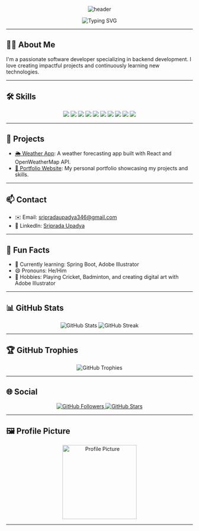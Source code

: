 <!-- Profile Header -->
<p align="center">
  <img src="https://capsule-render.vercel.app/api?type=waving&color=0:00BFFF,100:1E90FF&height=200&section=header&text=Hi%20there!%20I'm%20Sriprada%20Upadya%20👋&fontSize=30&fontAlignY=40&desc=Backend%20Developer%20|%20Digital%20Artist%20|%20Tech%20Enthusiast&descAlignY=60&descAlign=50" alt="header"/>
</p>

<!-- Typing SVG -->
<p align="center">
  <img src="https://readme-typing-svg.herokuapp.com?font=Fira+Code&size=24&pause=1000&color=1E90FF&center=true&vCenter=true&width=435&lines=Backend+Developer;Digital+Artist;Cricket+%26+Badminton+Enthusiast" alt="Typing SVG" />
</p>

---

## 🧑‍💻 About Me

I'm a passionate software developer specializing in backend development. I love creating impactful projects and continuously learning new technologies.

---

## 🛠️ Skills

<p align="center">
  <img src="https://img.shields.io/badge/Java-ED8B00?style=for-the-badge&logo=java&logoColor=white"/>
  <img src="https://img.shields.io/badge/JavaScript-F7DF1E?style=for-the-badge&logo=javascript&logoColor=black"/>
  <img src="https://img.shields.io/badge/Python-3776AB?style=for-the-badge&logo=python&logoColor=white"/>
  <img src="https://img.shields.io/badge/React-61DAFB?style=for-the-badge&logo=react&logoColor=black"/>
  <img src="https://img.shields.io/badge/Spring%20Boot-6DB33F?style=for-the-badge&logo=spring-boot&logoColor=white"/>
  <img src="https://img.shields.io/badge/Express.js-000000?style=for-the-badge&logo=express&logoColor=white"/>
  <img src="https://img.shields.io/badge/Git-F05032?style=for-the-badge&logo=git&logoColor=white"/>
  <img src="https://img.shields.io/badge/Adobe%20Illustrator-FF9A00?style=for-the-badge&logo=adobe-illustrator&logoColor=white"/>
  <img src="https://img.shields.io/badge/Adobe%20After%20Effects-9999FF?style=for-the-badge&logo=adobe-after-effects&logoColor=white"/>
  <img src="https://img.shields.io/badge/Amibroker-FF0000?style=for-the-badge&logo=amibroker&logoColor=white"/>
</p>

---

## 🚀 Projects

- [🌦️ Weather App](https://github.com/username/weather-app): A weather forecasting app built with React and OpenWeatherMap API.
- [💼 Portfolio Website](https://github.com/username/portfolio): My personal portfolio showcasing my projects and skills.

---

## 📫 Contact

- ✉️ Email: [sripradaupadya346@gmail.com](mailto:sripradaupadya346@gmail.com)
- 💼 LinkedIn: [Sriprada Upadya](https://www.linkedin.com/in/sripradaupadya)

---

## 🎯 Fun Facts

- 🌱 Currently learning: Spring Boot, Adobe Illustrator
- 😄 Pronouns: He/Him
- 🏸 Hobbies: Playing Cricket, Badminton, and creating digital art with Adobe Illustrator

---

## 📊 GitHub Stats

<p align="center">
  <img src="https://github-readme-stats.vercel.app/api?username=sriprada346&show_icons=true&theme=radical" alt="GitHub Stats" />
  <img src="https://github-readme-streak-stats.herokuapp.com/?user=sriprada346&theme=radical" alt="GitHub Streak" />
</p>

---

## 🏆 GitHub Trophies

<p align="center">
  <img src="https://github-profile-trophy.vercel.app/?username=sriprada346&theme=radical&no-frame=true&no-bg=true&margin-w=4" alt="GitHub Trophies" />
</p>

---

## 🌐 Social

<p align="center">
  <a href="https://github.com/sriprada346">
    <img src="https://img.shields.io/github/followers/sriprada346?label=Follow&style=social" alt="GitHub Followers" />
  </a>
  <a href="https://github.com/sriprada346?tab=repositories">
    <img src="https://img.shields.io/github/stars/sriprada346?affiliations=OWNER&style=social" alt="GitHub Stars" />
  </a>
</p>

---

## 🖼️ Profile Picture

<p align="center">
  <img src="https://yourimageurl.com" alt="Profile Picture" width="200" />
</p>

---

